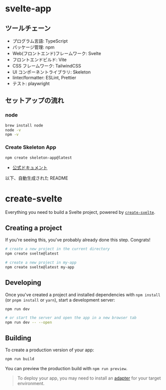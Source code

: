 # svelte-app

## ツールチェーン

- プログラム言語: TypeScript
- パッケージ管理: npm
- Web(フロントエンド)フレームワーク: Svelte
- フロントエンドビルド: Vite
- CSS フレームワーク: TailwindCSS
- UI コンポーネントライブラリ: Skeleton
- linter/formatter: ESLint, Prettier
- テスト: playwright

## セットアップの流れ

### node

```bash
brew install node
node -v
npm -v
```

### Create Skeleton App

```bash
npm create skeleton-app@latest
```

- [公式ドキュメント](https://www.skeleton.dev/docs/get-started)

以下、自動生成された README

# create-svelte

Everything you need to build a Svelte project, powered by [`create-svelte`](https://github.com/sveltejs/kit/tree/main/packages/create-svelte).

## Creating a project

If you're seeing this, you've probably already done this step. Congrats!

```bash
# create a new project in the current directory
npm create svelte@latest

# create a new project in my-app
npm create svelte@latest my-app
```

## Developing

Once you've created a project and installed dependencies with `npm install` (or `pnpm install` or `yarn`), start a development server:

```bash
npm run dev

# or start the server and open the app in a new browser tab
npm run dev -- --open
```

## Building

To create a production version of your app:

```bash
npm run build
```

You can preview the production build with `npm run preview`.

> To deploy your app, you may need to install an [adapter](https://kit.svelte.dev/docs/adapters) for your target environment.
